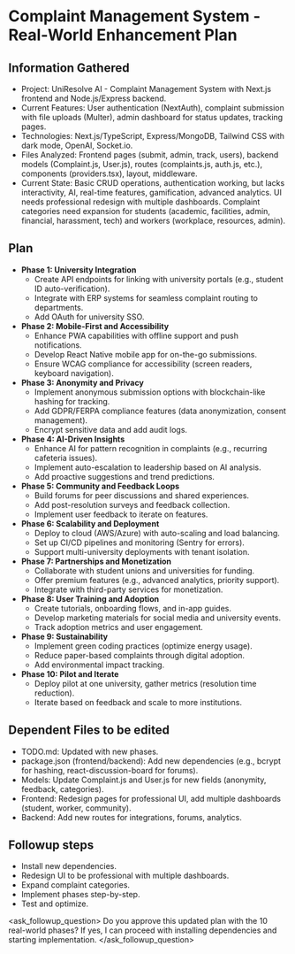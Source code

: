 # Complaint Management System - Real-World Enhancement Plan

## Information Gathered
- Project: UniResolve AI - Complaint Management System with Next.js frontend and Node.js/Express backend.
- Current Features: User authentication (NextAuth), complaint submission with file uploads (Multer), admin dashboard for status updates, tracking pages.
- Technologies: Next.js/TypeScript, Express/MongoDB, Tailwind CSS with dark mode, OpenAI, Socket.io.
- Files Analyzed: Frontend pages (submit, admin, track, users), backend models (Complaint.js, User.js), routes (complaints.js, auth.js, etc.), components (providers.tsx), layout, middleware.
- Current State: Basic CRUD operations, authentication working, but lacks interactivity, AI, real-time features, gamification, advanced analytics. UI needs professional redesign with multiple dashboards. Complaint categories need expansion for students (academic, facilities, admin, financial, harassment, tech) and workers (workplace, resources, admin).

## Plan
- **Phase 1: University Integration**
  - Create API endpoints for linking with university portals (e.g., student ID auto-verification).
  - Integrate with ERP systems for seamless complaint routing to departments.
  - Add OAuth for university SSO.
- **Phase 2: Mobile-First and Accessibility**
  - Enhance PWA capabilities with offline support and push notifications.
  - Develop React Native mobile app for on-the-go submissions.
  - Ensure WCAG compliance for accessibility (screen readers, keyboard navigation).
- **Phase 3: Anonymity and Privacy**
  - Implement anonymous submission options with blockchain-like hashing for tracking.
  - Add GDPR/FERPA compliance features (data anonymization, consent management).
  - Encrypt sensitive data and add audit logs.
- **Phase 4: AI-Driven Insights**
  - Enhance AI for pattern recognition in complaints (e.g., recurring cafeteria issues).
  - Implement auto-escalation to leadership based on AI analysis.
  - Add proactive suggestions and trend predictions.
- **Phase 5: Community and Feedback Loops**
  - Build forums for peer discussions and shared experiences.
  - Add post-resolution surveys and feedback collection.
  - Implement user feedback to iterate on features.
- **Phase 6: Scalability and Deployment**
  - Deploy to cloud (AWS/Azure) with auto-scaling and load balancing.
  - Set up CI/CD pipelines and monitoring (Sentry for errors).
  - Support multi-university deployments with tenant isolation.
- **Phase 7: Partnerships and Monetization**
  - Collaborate with student unions and universities for funding.
  - Offer premium features (e.g., advanced analytics, priority support).
  - Integrate with third-party services for monetization.
- **Phase 8: User Training and Adoption**
  - Create tutorials, onboarding flows, and in-app guides.
  - Develop marketing materials for social media and university events.
  - Track adoption metrics and user engagement.
- **Phase 9: Sustainability**
  - Implement green coding practices (optimize energy usage).
  - Reduce paper-based complaints through digital adoption.
  - Add environmental impact tracking.
- **Phase 10: Pilot and Iterate**
  - Deploy pilot at one university, gather metrics (resolution time reduction).
  - Iterate based on feedback and scale to more institutions.

## Dependent Files to be edited
- TODO.md: Updated with new phases.
- package.json (frontend/backend): Add new dependencies (e.g., bcrypt for hashing, react-discussion-board for forums).
- Models: Update Complaint.js and User.js for new fields (anonymity, feedback, categories).
- Frontend: Redesign pages for professional UI, add multiple dashboards (student, worker, community).
- Backend: Add new routes for integrations, forums, analytics.

## Followup steps
- Install new dependencies.
- Redesign UI to be professional with multiple dashboards.
- Expand complaint categories.
- Implement phases step-by-step.
- Test and optimize.

<ask_followup_question>
<question>Do you approve this updated plan with the 10 real-world phases? If yes, I can proceed with installing dependencies and starting implementation.</question>
</ask_followup_question>
